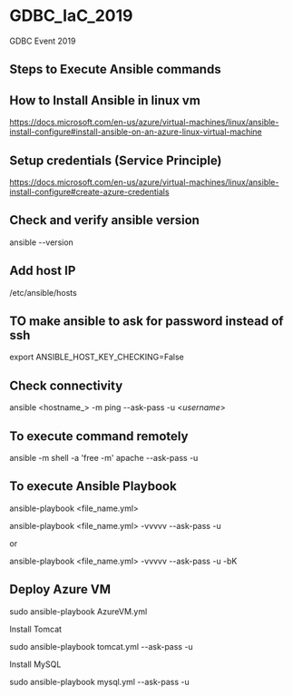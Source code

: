 # GDBC_IaC_2019
GDBC Event  2019 

## Steps to Execute Ansible commands

## How to Install Ansible in linux vm

https://docs.microsoft.com/en-us/azure/virtual-machines/linux/ansible-install-configure#install-ansible-on-an-azure-linux-virtual-machine

## Setup credentials (Service Principle)

https://docs.microsoft.com/en-us/azure/virtual-machines/linux/ansible-install-configure#create-azure-credentials

## Check and verify ansible version

ansible --version

## Add host IP
/etc/ansible/hosts

## TO make ansible to ask for password instead of ssh
export ANSIBLE_HOST_KEY_CHECKING=False

## Check connectivity

ansible <hostname_> -m ping --ask-pass -u <_username_>

## To execute command remotely

ansible -m shell -a 'free -m' apache  --ask-pass -u <username>

## To execute Ansible Playbook

ansible-playbook <file_name.yml>


ansible-playbook <file_name.yml> -vvvvv  --ask-pass -u <username>

or

ansible-playbook <file_name.yml> -vvvvv --ask-pass -u <username>  -bK 


## Deploy Azure VM

sudo ansible-playbook AzureVM.yml

Install Tomcat

sudo ansible-playbook tomcat.yml  --ask-pass -u <username>

Install MySQL

sudo ansible-playbook mysql.yml  --ask-pass -u <username>
